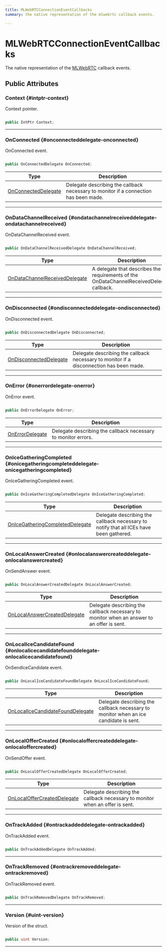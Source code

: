 ```yaml
---
title: MLWebRTCConnectionEventCallbacks
summary: the native representation of the mlwebrtc callback events. 

---
```


# MLWebRTCConnectionEventCallbacks




The native representation of the [MLWebRTC](/versioned_docs/version-14-Jun-2023/unity-api/api/UnityEngine.XR.MagicLeap/MLWebRTC/UnityEngine.XR.MagicLeap.MLWebRTC.md) callback events.   





## Public Attributes

### Context {#intptr-context}

Context pointer. 

```csharp

public IntPtr Context;

```






-----------

### OnConnected {#onconnecteddelegate-onconnected}

OnConnected event. 

```csharp

public OnConnectedDelegate OnConnected;

```

| Type | Description  | 
|--|--|
| [OnConnectedDelegate](/versioned_docs/version-14-Jun-2023/unity-api/api/UnityEngine.XR.MagicLeap/MLWebRTC/PeerConnection/UnityEngine.XR.MagicLeap.MLWebRTC.PeerConnection.md#delegate-void-onconnecteddelegate) | Delegate describing the callback necessary to monitor if a connection has been made.  |





-----------

### OnDataChannelReceived {#ondatachannelreceiveddelegate-ondatachannelreceived}

OnDataChannelReceived event. 

```csharp

public OnDataChannelReceivedDelegate OnDataChannelReceived;

```

| Type | Description  | 
|--|--|
| [OnDataChannelReceivedDelegate](/versioned_docs/version-14-Jun-2023/unity-api/api/UnityEngine.XR.MagicLeap/MLWebRTC/PeerConnection/UnityEngine.XR.MagicLeap.MLWebRTC.PeerConnection.md#delegate-void-ondatachannelreceiveddelegate) | A delegate that describes the requirements of the OnDataChannelReceivedDelegate callback.  |





-----------

### OnDisconnected {#ondisconnecteddelegate-ondisconnected}

OnDisconnected event. 

```csharp

public OnDisconnectedDelegate OnDisconnected;

```

| Type | Description  | 
|--|--|
| [OnDisconnectedDelegate](/versioned_docs/version-14-Jun-2023/unity-api/api/UnityEngine.XR.MagicLeap/MLWebRTC/PeerConnection/UnityEngine.XR.MagicLeap.MLWebRTC.PeerConnection.md#delegate-void-ondisconnecteddelegate) | Delegate describing the callback necessary to monitor if a disconnection has been made.  |





-----------

### OnError {#onerrordelegate-onerror}

OnError event. 

```csharp

public OnErrorDelegate OnError;

```

| Type | Description  | 
|--|--|
| [OnErrorDelegate](/versioned_docs/version-14-Jun-2023/unity-api/api/UnityEngine.XR.MagicLeap/MLWebRTC/PeerConnection/UnityEngine.XR.MagicLeap.MLWebRTC.PeerConnection.md#delegate-void-onerrordelegate) | Delegate describing the callback necessary to monitor errors.  |





-----------

### OnIceGatheringCompleted {#onicegatheringcompleteddelegate-onicegatheringcompleted}

OnIceGatheringCompleted event. 

```csharp

public OnIceGatheringCompletedDelegate OnIceGatheringCompleted;

```

| Type | Description  | 
|--|--|
| [OnIceGatheringCompletedDelegate](/versioned_docs/version-14-Jun-2023/unity-api/api/UnityEngine.XR.MagicLeap/MLWebRTC/PeerConnection/UnityEngine.XR.MagicLeap.MLWebRTC.PeerConnection.md#delegate-void-onicegatheringcompleteddelegate) | Delegate describing the callback necessary to notify that all ICEs have been gathered.  |





-----------

### OnLocalAnswerCreated {#onlocalanswercreateddelegate-onlocalanswercreated}

OnSendAnswer event. 

```csharp

public OnLocalAnswerCreatedDelegate OnLocalAnswerCreated;

```

| Type | Description  | 
|--|--|
| [OnLocalAnswerCreatedDelegate](/versioned_docs/version-14-Jun-2023/unity-api/api/UnityEngine.XR.MagicLeap/MLWebRTC/PeerConnection/UnityEngine.XR.MagicLeap.MLWebRTC.PeerConnection.md#delegate-void-onlocalanswercreateddelegate) | Delegate describing the callback necessary to monitor when an answer to an offer is sent.  |





-----------

### OnLocalIceCandidateFound {#onlocalicecandidatefounddelegate-onlocalicecandidatefound}

OnSendIceCandidate event. 

```csharp

public OnLocalIceCandidateFoundDelegate OnLocalIceCandidateFound;

```

| Type | Description  | 
|--|--|
| [OnLocalIceCandidateFoundDelegate](/versioned_docs/version-14-Jun-2023/unity-api/api/UnityEngine.XR.MagicLeap/MLWebRTC/PeerConnection/UnityEngine.XR.MagicLeap.MLWebRTC.PeerConnection.md#delegate-void-onlocalicecandidatefounddelegate) | Delegate describing the callback necessary to monitor when an ice candidate is sent.  |





-----------

### OnLocalOfferCreated {#onlocaloffercreateddelegate-onlocaloffercreated}

OnSendOffer event. 

```csharp

public OnLocalOfferCreatedDelegate OnLocalOfferCreated;

```

| Type | Description  | 
|--|--|
| [OnLocalOfferCreatedDelegate](/versioned_docs/version-14-Jun-2023/unity-api/api/UnityEngine.XR.MagicLeap/MLWebRTC/PeerConnection/UnityEngine.XR.MagicLeap.MLWebRTC.PeerConnection.md#delegate-void-onlocaloffercreateddelegate) | Delegate describing the callback necessary to monitor when an offer is sent.  |





-----------

### OnTrackAdded {#ontrackaddeddelegate-ontrackadded}

OnTrackAdded event. 

```csharp

public OnTrackAddedDelegate OnTrackAdded;

```






-----------

### OnTrackRemoved {#ontrackremoveddelegate-ontrackremoved}

OnTrackRemoved event. 

```csharp

public OnTrackRemovedDelegate OnTrackRemoved;

```






-----------

### Version {#uint-version}

Version of the struct. 

```csharp

public uint Version;

```






-----------

